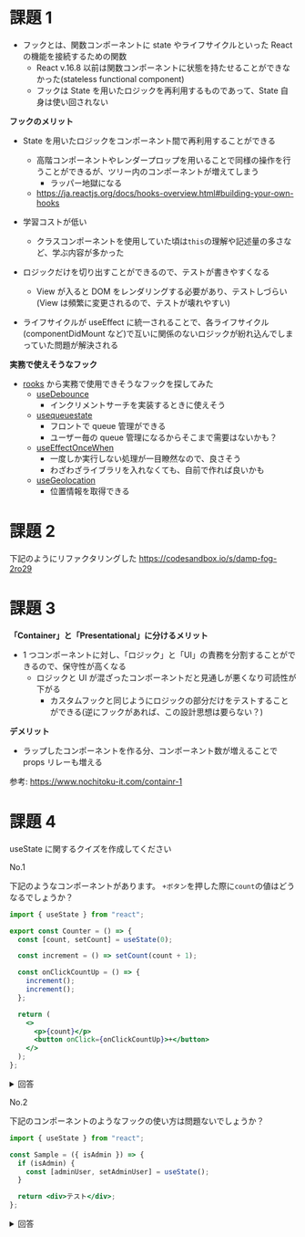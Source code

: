 # 課題 1

- フックとは、関数コンポーネントに state やライフサイクルといった React の機能を接続するための関数
  - React v.16.8 以前は関数コンポーネントに状態を持たせることができなかった(stateless functional component)
  - フックは State を用いたロジックを再利用するものであって、State 自身は使い回されない

**フックのメリット**

- State を用いたロジックをコンポーネント間で再利用することができる
  - 高階コンポーネントやレンダープロップを用いることで同様の操作を行うことができるが、ツリー内のコンポーネントが増えてしまう
    - ラッパー地獄になる
  - https://ja.reactjs.org/docs/hooks-overview.html#building-your-own-hooks
- 学習コストが低い

  - クラスコンポーネントを使用していた頃は`this`の理解や記述量の多さなど、学ぶ内容が多かった

- ロジックだけを切り出すことができるので、テストが書きやすくなる
  - View が入ると DOM をレンダリングする必要があり、テストしづらい(View は頻繁に変更されるので、テストが壊れやすい)
- ライフサイクルが useEffect に統一されることで、各ライフサイクル(componentDidMount など)で互いに関係のないロジックが紛れ込んでしまっていた問題が解決される

**実務で使えそうなフック**

- [rooks](https://github.com/imbhargav5/rooks) から実務で使用できそうなフックを探してみた
  - [useDebounce](https://react-hooks.org/docs/useDebounce)
    - インクリメントサーチを実装するときに使えそう
  - [usequeuestate](https://react-hooks.org/docs/usequeuestate)
    - フロントで queue 管理ができる
    - ユーザー毎の queue 管理になるからそこまで需要はないかも？
  - [useEffectOnceWhen](https://react-hooks.org/docs/useEffectOnceWhen)
    - 一度しか実行しない処理が一目瞭然なので、良さそう
    - わざわざライブラリを入れなくても、自前で作れば良いかも
  - [useGeolocation](https://react-hooks.org/docs/useGeolocation)
    - 位置情報を取得できる

# 課題 2

下記のようにリファクタリングした
https://codesandbox.io/s/damp-fog-2ro29

# 課題 3

**「Container」と「Presentational」に分けるメリット**

- 1 つコンポーネントに対し、「ロジック」と「UI」の責務を分割することができるので、保守性が高くなる
  - ロジックと UI が混ざったコンポーネントだと見通しが悪くなり可読性が下がる
    - カスタムフックと同じようにロジックの部分だけをテストすることができる(逆にフックがあれば、この設計思想は要らない？)

**デメリット**

- ラップしたコンポーネントを作る分、コンポーネント数が増えることで props リレーも増える

参考:
https://www.nochitoku-it.com/containr-1

# 課題 4

useState に関するクイズを作成してください

No.1

下記のようなコンポーネントがあります。
`+ボタン`を押した際に`count`の値はどうなるでしょうか？

```jsx
import { useState } from "react";

export const Counter = () => {
  const [count, setCount] = useState(0);

  const increment = () => setCount(count + 1);

  const onClickCountUp = () => {
    increment();
    increment();
  };

  return (
    <>
      <p>{count}</p>
      <button onClick={onClickCountUp}>+</button>
    </>
  );
};
```

<details><summary>回答</summary>

count の値は 1 ずつ増加する

state は非同期で更新されるため、今回の記述だと setCount に渡している count の値は直前の state の値ではなく、固定値を渡していることになる(increment 関数を 2 回連続で実行しても、同じ count の値で setCount しているので結果的に 1 回 increment 関数を実行した時と同じ)

**更新後のステートが更新前のステートに依存しているなら、 setState には値ではなく関数を渡してあげる必要がある**

期待値通り、2 ずつ増加させたい場合、increment 関数は以下のように書く必要がある

```js
const increment = () => setCount((prevCount) => prevCount + 1);
```

参考:
https://zenn.dev/stin/articles/use-appropriate-api  
https://chaika.hatenablog.com/entry/2020/01/03/090000

</details>

No.2

下記のコンポーネントのようなフックの使い方は問題ないでしょうか？

```jsx
import { useState } from "react";

const Sample = ({ isAdmin }) => {
  if (isAdmin) {
    const [adminUser, setAdminUser] = useState();
  }

  return <div>テスト</div>;
};
```

<details><summary>回答</summary>

- NG
  - フックを呼び出すのはトップレベルのみで、ループや条件分岐、あるいはネストされた関数内で呼び出してはいけません
    - 関数コンポーネント内で複数の state や副作用を使うことができるが、その state 管理はフックが呼ばれる順番に依存しているため、フックの状態を正しく保持するためにトップレベルのみで呼ぶ必要がある

参考:
https://ja.reactjs.org/docs/hooks-rules.html#only-call-hooks-at-the-top-level

</details>
